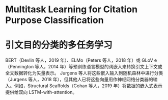 # Multitask Learning for Citation Purpose Classification

# 引文目的分类的多任务学习

 BERT（Devlin 等人，2019 年）、ELMo（Peters 等人，2018 年）或 GLoV e（Pennington 等人，2014 年）等预训练语言模型的词嵌入来转换引文上下文或全文数据转化为矢量表示。 Jurgens 等人将这些嵌入输入到随机森林中进行分类（Jurgens 等人，2018 年），但其他人已将这些向量用作神经网络分类器的输入。例如，Structural Scaffolds（Cohan 等人，2019 年）将数据的嵌入式表示提供给双向 LSTM-with-attention。